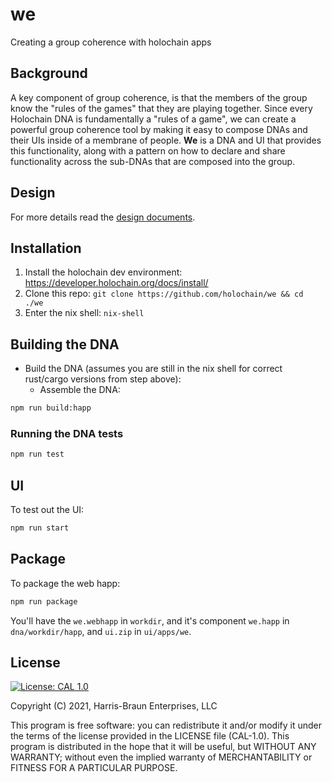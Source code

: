 # we

Creating a group coherence with holochain apps

##  Background

A key component of group coherence, is that the members of the group know the "rules of the games" that they are playing together.  Since every Holochain DNA is fundamentally a "rules of a game", we can create a powerful group coherence tool by making it easy to compose DNAs and their UIs inside of a membrane of people.  **We** is a DNA and UI that provides this functionality, along with a pattern on how to declare and share functionality across the sub-DNAs that are composed into the group.

## Design

For more details read the [design documents](DESIGN.md).

## Installation

1. Install the holochain dev environment: https://developer.holochain.org/docs/install/
2. Clone this repo: `git clone https://github.com/holochain/we && cd ./we`
3. Enter the nix shell: `nix-shell`

## Building the DNA

- Build the DNA (assumes you are still in the nix shell for correct rust/cargo versions from step above):
  - Assemble the DNA:

```bash
npm run build:happ
```

### Running the DNA tests
```bash
npm run test
```

## UI

To test out the UI:

``` bash
npm run start
```

## Package

To package the web happ:

``` bash
npm run package
```

You'll have the `we.webhapp` in `workdir`, and it's component `we.happ` in `dna/workdir/happ`, and `ui.zip` in `ui/apps/we`.


## License
[![License: CAL 1.0](https://img.shields.io/badge/License-CAL%201.0-blue.svg)](https://github.com/holochain/cryptographic-autonomy-license)

  Copyright (C) 2021, Harris-Braun Enterprises, LLC

This program is free software: you can redistribute it and/or modify it under the terms of the license
provided in the LICENSE file (CAL-1.0).  This program is distributed in the hope that it will be useful,
but WITHOUT ANY WARRANTY; without even the implied warranty of MERCHANTABILITY or FITNESS FOR A PARTICULAR PURPOSE.
